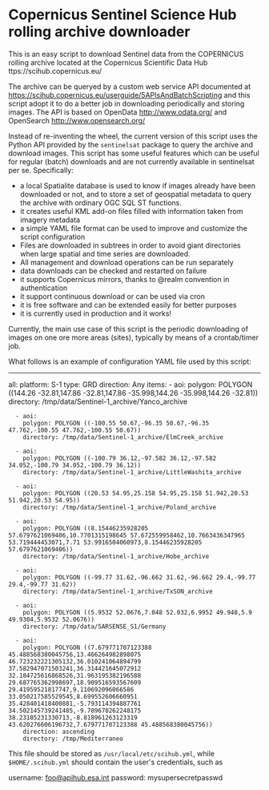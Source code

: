 Copernicus Sentinel Science Hub rolling archive downloader
==========================================================

This is an easy script to download Sentinel data from the COPERNICUS rolling archive
located at the Copernicus Scientific Data Hub ttps://scihub.copernicus.eu/

The archive can be queryed by a custom web service API documented at
https://scihub.copernicus.eu/userguide/5APIsAndBatchScripting
and this script adopt it to do a better job in downloading periodically
and storing images. The API is based on OpenData http://www.odata.org/
and OpenSearch http://www.opensearch.org/

Instead of re-inventing the wheel, the current version of this script
uses the Python API provided by the `sentinelsat` package to query the archive
and download images. This script has some useful features which can
be useful for regular (batch) downloads and are not currently available
in sentinelsat per se. Specifically:

 * a local Spatialite database is used to know if images already have
   been downloaded or not, and to store a set of geospatial metadata
   to query the archive with ordinary OGC SQL ST functions.
 * it creates useful KML add-on files filled with information taken from imagery metadata
 * a simple YAML file format can be used to improve and customize
   the script configuration
 * Files are downloaded in subtrees in order to avoid giant directories when
   large spatial and time series are downloaded.
 * All management and download operations can be run separately
 * data downloads can be checked and restarted on failure
 * it supports Copernicus mirrors, thanks to @realm convention in authentication
 * it support continuous download or can be used via cron
 * it is free software and can be extended easily for better purposes
 * it is currently used in production and it works!

Currently, the main use case of this script is the periodic downloading
of images on one ore more areas (sites), typically by means of a
crontab/timer job.

What follows is an example of configuration YAML file used by this script:

  ---

  all:
    platform: S-1
    type: GRD
    direction: Any
    items:
      - aoi:
        polygon: POLYGON ((144.26 -32.81,147.86 -32.81,147.86 -35.998,144.26 -35.998,144.26 -32.81))
        directory: /tmp/data/Sentinel-1_archive/Yanco_archive

      - aoi:
        polygon: POLYGON ((-100.55 50.67,-96.35 50.67,-96.35 47.762,-100.55 47.762,-100.55 50.67))
        directory: /tmp/data/Sentinel-1_archive/ElmCreek_archive

      - aoi:
        polygon: POLYGON ((-100.79 36.12,-97.582 36.12,-97.582 34.052,-100.79 34.052,-100.79 36.12))
        directory: /tmp/data/Sentinel-1_archive/LittleWashita_archive

	  - aoi:
		polygon: POLYGON ((20.53 54.95,25.158 54.95,25.158 51.942,20.53 51.942,20.53 54.95))
		directory: /tmp/data/Sentinel-1_archive/Poland_archive

	  - aoi:
		polygon: POLYGON ((8.15446235928205 57.6797621069406,10.7701315198645 57.672559958462,10.7663436347965 53.719444453071,7.71 53.9916504060973,8.15446235928205 57.6797621069406))
		directory: /tmp/data/Sentinel-1_archive/Hobe_archive

	  - aoi:
		polygon: POLYGON ((-99.77 31.62,-96.662 31.62,-96.662 29.4,-99.77 29.4,-99.77 31.62))
		directory: /tmp/data/Sentinel-1_archive/TxSON_archive

   	  - aoi:
		polygon: POLYGON ((5.9532 52.0676,7.048 52.032,6.9952 49.948,5.9 49.9304,5.9532 52.0676))
		directory: /tmp/data/SARSENSE_S1/Germany

	  - aoi:
		polygon: POLYGON ((7.679771707123388 45.488568380045756,13.466264982898075 46.723232221305132,36.010241064894799 37.582947071503241,36.314421645072912 32.184725616868526,31.963195382196588 29.687765362998697,18.909516593567609 29.41959521817747,9.110692096066586 33.050217585529545,8.699552606660951 35.428401418400881,-5.793114394887761 34.502145739241485,-9.709678262248175 38.23185231330713,-8.818961263123319 43.620276606196732,7.679771707123388 45.488568380045756))
		direction: ascending
		directory: /tmp/Mediterraneo

This file should be stored as `/usr/local/etc/scihub.yml`, while `$HOME/.scihub.yml` 
should contain the user's credentials, such as

 username: foo@apihub.esa.int
 password: mysupersecretpasswd

